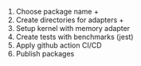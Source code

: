 1. Choose package name +
2. Create directories for adapters +
3. Setup kernel with memory adapter
4. Create tests with benchmarks (jest)
5. Apply github action CI/CD
6. Publish packages

